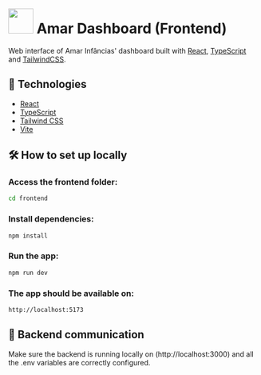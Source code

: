 # <img src="./src/assets/favicon.ico" style="width: 50px"> Amar Dashboard (Frontend)

Web interface of Amar Infâncias' dashboard built with [React](https://reactjs.org/), [TypeScript](https://www.typescriptlang.org/) and [TailwindCSS](https://tailwindcss.com/).

## 🚀 Technologies

- [React](https://reactjs.org/)
- [TypeScript](https://www.typescriptlang.org/)
- [Tailwind CSS](https://tailwindcss.com/)
- [Vite](https://vitejs.dev/)

## 🛠️ How to set up locally

### Access the frontend folder:

```Bash
cd frontend
```

### Install dependencies:

```Bash
npm install
```

### Run the app:

```Bash
npm run dev
```

### The app should be available on:

```Bash
http://localhost:5173
```

## 🔗 Backend communication

Make sure the backend is running locally on (http://localhost:3000) and all the .env variables are correctly configured.

```

```
